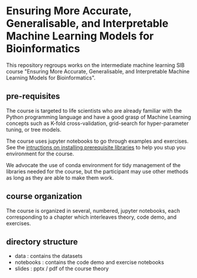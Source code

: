 

# Ensuring More Accurate, Generalisable, and Interpretable Machine Learning Models for Bioinformatics



This repository regroups works on the intermediate machine learning SIB course "Ensuring More Accurate, Generalisable, and Interpretable Machine Learning Models for Bioinformatics".

## pre-requisites

The course is targeted to life scientists who are already familiar with the Python programming language and have a good grasp of Machine Learning concepts such as K-fold cross-validation, grid-search for hyper-parameter tuning, or tree models.


The course uses jupyter notebooks to go through examples and exercises. 
See the [intructions on installing prerequisite libraries](env_setup.md) to help you stup you environment for the course.

We advocate the use of conda environment for tidy management of the libraries needed for the course, but the participant may use other methods as long as they are able to make them work.


## course organization 

The course is organized in several, numbered, jupyter notebooks, each corresponding to a chapter which interleaves theory, code demo, and exercises.


## directory structure

* data : contains the datasets
* notebooks : contains the code demo and exercise notebooks
* slides : pptx / pdf of the course theory


